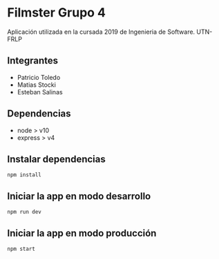 # Filmster Grupo 4

Aplicación utilizada en la cursada 2019 de Ingenieria de Software. UTN-FRLP

## Integrantes

* Patricio Toledo
* Matias Stocki
* Esteban Salinas

## Dependencias

 - node > v10
 - express > v4

## Instalar dependencias

`npm install`

## Iniciar la app en modo desarrollo

`npm run dev`

## Iniciar la app en modo producción

`npm start`

